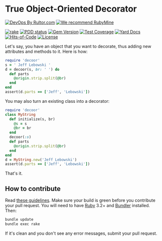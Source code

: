 # True Object-Oriented Decorator

[![DevOps By Rultor.com](https://www.rultor.com/b/yegor256/decoor)](https://www.rultor.com/p/yegor256/decoor)
[![We recommend RubyMine](https://www.elegantobjects.org/rubymine.svg)](https://www.jetbrains.com/ruby/)

[![rake](https://github.com/yegor256/decoor/actions/workflows/rake.yml/badge.svg)](https://github.com/yegor256/decoor/actions/workflows/rake.yml)
[![PDD status](https://www.0pdd.com/svg?name=yegor256/decoor)](https://www.0pdd.com/p?name=yegor256/decoor)
[![Gem Version](https://badge.fury.io/rb/decoor.svg)](https://badge.fury.io/rb/decoor)
[![Test Coverage](https://img.shields.io/codecov/c/github/yegor256/decoor.svg)](https://codecov.io/github/yegor256/decoor?branch=master)
[![Yard Docs](https://img.shields.io/badge/yard-docs-blue.svg)](https://rubydoc.info/github/yegor256/decoor/master/frames)
[![Hits-of-Code](https://hitsofcode.com/github/yegor256/decoor)](https://hitsofcode.com/view/github/yegor256/decoor)
[![License](https://img.shields.io/badge/license-MIT-green.svg)](https://github.com/yegor256/decoor/blob/master/LICENSE.txt)

Let's say, you have an object that you want to decorate, thus
adding new attributes and methods to it. Here is how:

```ruby
require 'decoor'
s = ' Jeff Lebowski '
d = decoor(s, br: ' ') do
  def parts
    @origin.strip.split(@br)
  end
end
assert(d.parts == ['Jeff', 'Lebowski'])
```

You may also turn an existing class into a decorator:

```ruby
require 'decoor'
class MyString
  def initialize(s, br)
    @s = s
    @br = br
  end
  decoor(:s)
  def parts
    @origin.strip.split(@br)
  end
end
d = MyString.new('Jeff Lebowski')
assert(d.parts == ['Jeff', 'Lebowski'])
```

That's it.

## How to contribute

Read
[these guidelines](https://www.yegor256.com/2014/04/15/github-guidelines.html).
Make sure your build is green before you contribute
your pull request. You will need to have
[Ruby](https://www.ruby-lang.org/en/) 3.2+ and
[Bundler](https://bundler.io/) installed. Then:

```bash
bundle update
bundle exec rake
```

If it's clean and you don't see any error messages, submit your pull request.
